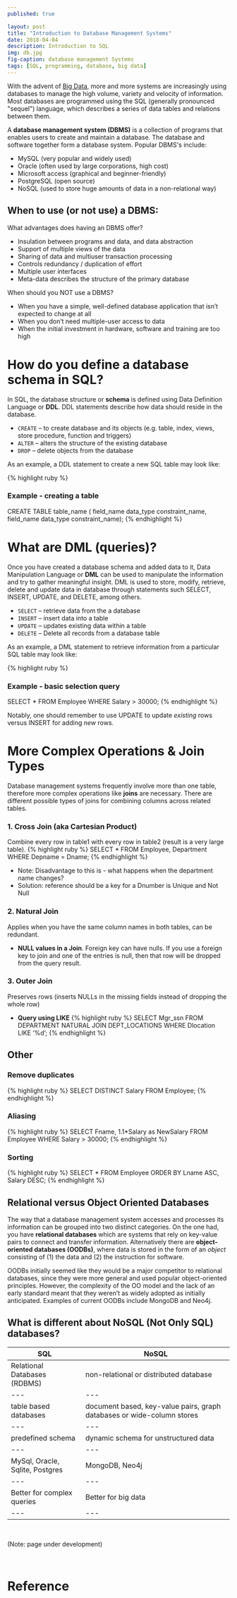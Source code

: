 ```yaml
---
published: true

layout: post
title: "Introduction to Database Management Systems"
date: 2018-04-04
description: Introduction to SQL
img: db.jpg  
fig-caption: database management Systems
tags: [SQL, programming, database, big data]
---
```


With the advent of [Big Data](/big-data/), more and more systems are increasingly using databases to manage the high volume, variety and velocity of information. Most databases are programmed using the SQL (generally pronounced "sequel") language, which describes a series of data tables and relations between them.

A **database management system (DBMS)** is a collection of programs that enables users to create and maintain a database. The database and software together form a database system. Popular DBMS's include:
- MySQL (very popular and widely used)
- Oracle (often used by large corporations, high cost)
- Microsoft access (graphical and beginner-friendly)
- PostgreSQL (open source)
- NoSQL (used to store huge amounts of data in a non-relational way)


## When to use (or not use) a DBMS:
What advantages does having an DBMS offer?
* Insulation between programs and data, and data abstraction
* Support of multiple views of the data
* Sharing of data and multiuser transaction processing
* Controls redundancy / duplication of effort
* Multiple user interfaces
* Meta-data describes the structure of the primary database

When should you NOT use a DBMS?
* When you have a simple, well-defined database application that isn’t expected to change at all
* When you don’t need multiple-user access to data
* When the initial investment in hardware, software and training are too high


# How do you define a database schema in SQL?
In SQL, the database structure or **schema** is defined using Data Definition Language or **DDL**. DDL statements describe how data should reside in the database.

* `CREATE` – to create database and its objects (e.g. table, index, views, store procedure, function and triggers)
* `ALTER` – alters the structure of the existing database
* `DROP` – delete objects from the database

As an example, a DDL statement to create a new SQL table may look like:

{% highlight ruby %}
### Example - creating a table
CREATE TABLE table_name (
	field_name data_type constraint_name,
	field_name data_type constraint_name);
{% endhighlight %}


# What are DML (queries)?
Once you have created a database schema and added data to it, Data Manipulation Language or **DML** can be used to manipulate the information and try to gather meaningful insight. DML is used to store, modify, retrieve, delete and update data in database through statements such SELECT, INSERT, UPDATE, and DELETE, among others.
* `SELECT` – retrieve data from the a database
* `INSERT` – insert data into a table
* `UPDATE` – updates existing data within a table
* `DELETE` – Delete all records from a database table

As an example, a DML statement to retrieve information from a particular SQL table may look like:

{% highlight ruby %}
### Example - basic selection query
SELECT * FROM Employee WHERE Salary > 30000;
{% endhighlight %}

Notably, one should remember to use UPDATE to update *existing*  rows versus INSERT for adding *new* rows.


# More Complex Operations & Join Types
Database management systems frequently involve more than one table, therefore more complex operations like **joins** are necessary. There are different possible types of joins for combining columns across related tables.

### 1. Cross Join (aka Cartesian Product)
Combine every row in table1 with every row in table2 (result is a very large table).
{% highlight ruby %}
SELECT * FROM Employee, Department WHERE Depname = Dname;
{% endhighlight %}
* Note: Disadvantage to this is - what happens when the department name changes?
* Solution: reference should be a key for a Dnumber is Unique and Not Null

### 2. Natural Join
Applies when you have the same column names in both tables, can be redundant.
* **NULL values in a Join**. Foreign key can have nulls. If you use a foreign key to join and one of the entries is null, then that row will be dropped from the query result.

### 3. Outer Join
Preserves rows (inserts NULLs in the missing fields instead of dropping the whole row)
* **Query using LIKE**
{% highlight ruby %}
SELECT Mgr_ssn
FROM DEPARTMENT NATURAL JOIN DEPT_LOCATIONS
WHERE Dlocation LIKE ‘%d’;
{% endhighlight %}

## Other
### Remove duplicates
{% highlight ruby %}
SELECT DISTINCT Salary FROM Employee;
{% endhighlight %}

### Aliasing
{% highlight ruby %}
SELECT Fname, 1.1*Salary as NewSalary
FROM Employee WHERE  Salary > 30000;
{% endhighlight %}

### Sorting
{% highlight ruby %}
SELECT * FROM Employee ORDER BY Lname ASC, Salary DESC;
{% endhighlight %}

## Relational versus Object Oriented Databases
The way that a database management system accesses and processes its information can be grouped into two distinct categories. On the one had, you have **relational databases** which are systems that rely on key-value pairs to connect and transfer information. Alternatively there are **object-oriented databases (OODBs)**, where data is stored in the form of an *object* consisting of (1) the data and (2) the instruction for software.

OODBs initially seemed like they would be a major competitor to relational databases, since they were more general and used popular object-oriented principles. However, the complexity of the OO model and the lack of an early standard meant that they weren’t as widely adopted as initially anticipated. Examples of current OODBs include MongoDB and Neo4j.

## What is different about NoSQL (Not Only SQL) databases?

SQL |	NoSQL
---|---
Relational Databases (RDBMS)	| non-relational or distributed database
---|---
table based databases |	document based, key-value pairs, graph databases or wide-column stores
---|---
predefined schema | dynamic schema for unstructured data
---|---
MySql, Oracle, Sqlite, Postgres	| MongoDB, Neo4j
---|---
Better for complex queries |	Better for big data
---|---

<br>

(Note: page under development)

<br>

# Reference
<!-- * Database Systems (Elmasri and Navathe) -->
